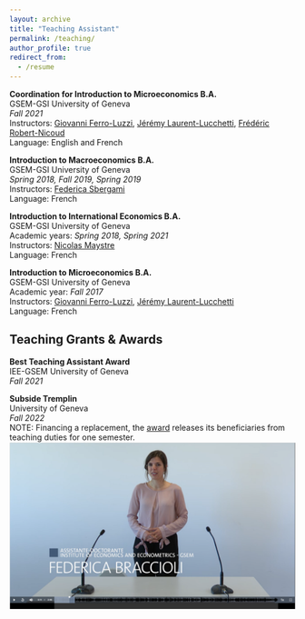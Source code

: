 ```yaml
---
layout: archive
title: "Teaching Assistant"
permalink: /teaching/
author_profile: true
redirect_from:
  - /resume
---
```


**Coordination for Introduction to Microeconomics B.A.** <br />
GSEM-GSI University of Geneva <br />
*Fall 2021* <br />
Instructors: [Giovanni Ferro-Luzzi](https://www.unige.ch/gsem/fr/recherche/corps-professoral/tous/giovanni-ferro-luzzi/), [Jérémy Laurent-Lucchetti](https://sites.google.com/site/jeremylaurentlucchetti/), [Frédéric Robert-Nicoud](https://frobertnicoud.weebly.com/) <br />
Language: English and French

**Introduction to Macroeconomics B.A.** <br />
GSEM-GSI University of Geneva <br />
*Spring 2018, Fall 2019, Spring 2019* <br />
Instructors: [Federica Sbergami](https://www.unige.ch/gsem/en/research/faculty/all/federica-sbergami) <br />
Language: French

**Introduction to International Economics B.A.** <br />
GSEM-GSI University of Geneva <br />
Academic years: *Spring 2018, Spring 2021* <br />
Instructors: [Nicolas Maystre](https://nicolas.maystre.ch/welcome-on-nicolas-maystres-webpage/personal-details) <br />
Language: French

**Introduction to Microeconomics B.A.** <br />
GSEM-GSI University of Geneva <br />
Academic year: *Fall 2017* <br />
Instructors: [Giovanni Ferro-Luzzi](https://www.unige.ch/gsem/fr/recherche/corps-professoral/tous/giovanni-ferro-luzzi/), [Jérémy Laurent-Lucchetti](https://sites.google.com/site/jeremylaurentlucchetti/) <br />
Language: French

## Teaching Grants & Awards
**Best Teaching Assistant Award** <br />
IEE-GSEM University of Geneva <br />
*Fall 2021*

**Subside Tremplin** <br />
University of Geneva <br />
*Fall 2022* <br />
NOTE: Financing a replacement, the [award](https://www.unige.ch/rectorat/egalite/evenement/actualites/subside-tremplin/) releases its beneficiaries from teaching duties for one semester. <br />
[![VIDEO](https://github.com/federicabraccioli/federicabraccioli.github.io/blob/master/images/tremplin_screen.png)](https://mediaserver.unige.ch/play/176648)

